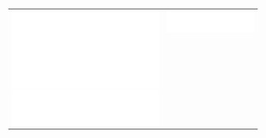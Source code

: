<!-- Profile Dashboard (two-column layout) -->
<table>
  <tr>
    <!-- Left column: overview + leetcode -->
    <td width="62%" valign="top">
      <img src="assets/overview.svg" alt="Overview" />
      <br/>
      <img src="assets/leetcode.svg" alt="LeetCode Stats" />
    </td>
    <!-- Right column: languages -->
    <td width="38%" valign="top">
      <img src="assets/languages.svg" alt="Most Used Languages" />
      <!-- If you also generate achievements.svg, add it below -->
      <!-- <br/>
      <img src="assets/achievements.svg" alt="Achievements" /> -->
    </td>
  </tr>
</table>
